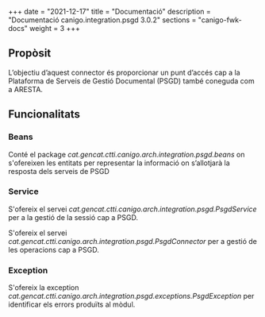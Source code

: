 +++
date        = "2021-12-17"
title       = "Documentació"
description = "Documentació canigo.integration.psgd 3.0.2"
sections    = "canigo-fwk-docs"
weight      = 3
+++

## Propòsit

L’objectiu d’aquest connector és proporcionar un punt d’accés cap a la Plataforma de Serveis de Gestió Documental (PSGD) també coneguda com a ARESTA.

## Funcionalitats

### Beans

Conté el package *cat.gencat.ctti.canigo.arch.integration.psgd.beans* on s'ofereixen les entitats per representar la informació on s’allotjarà la resposta dels serveis de PSGD

### Service

S'ofereix el servei *cat.gencat.ctti.canigo.arch.integration.psgd.PsgdService* per a la gestió de la sessió cap a PSGD.

S'ofereix el servei *cat.gencat.ctti.canigo.arch.integration.psgd.PsgdConnector* per a gestió de les operacions cap a PSGD.

### Exception

S'ofereix la exception *cat.gencat.ctti.canigo.arch.integration.psgd.exceptions.PsgdException* per identificar els errors produïts al mòdul.
